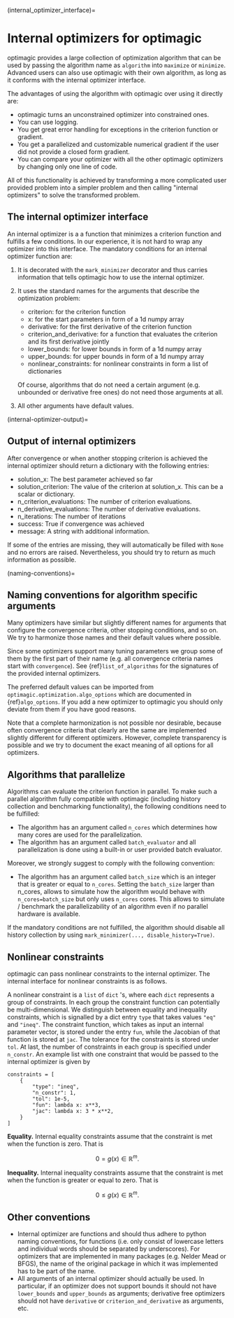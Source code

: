(internal_optimizer_interface)=

# Internal optimizers for optimagic

optimagic provides a large collection of optimization algorithm that can be used by
passing the algorithm name as `algorithm` into `maximize` or `minimize`. Advanced users
can also use optimagic with their own algorithm, as long as it conforms with the
internal optimizer interface.

The advantages of using the algorithm with optimagic over using it directly are:

- optimagic turns an unconstrained optimizer into constrained ones.
- You can use logging.
- You get great error handling for exceptions in the criterion function or gradient.
- You get a parallelized and customizable numerical gradient if the user did not provide
  a closed form gradient.
- You can compare your optimizer with all the other optimagic optimizers by changing
  only one line of code.

All of this functionality is achieved by transforming a more complicated user provided
problem into a simpler problem and then calling "internal optimizers" to solve the
transformed problem.

## The internal optimizer interface

An internal optimizer is a a function that minimizes a criterion function and fulfills a
few conditions. In our experience, it is not hard to wrap any optimizer into this
interface. The mandatory conditions for an internal optimizer function are:

1. It is decorated with the `mark_minimizer` decorator and thus carries information that
   tells optimagic how to use the internal optimizer.

1. It uses the standard names for the arguments that describe the optimization problem:

   - criterion: for the criterion function
   - x: for the start parameters in form of a 1d numpy array
   - derivative: for the first derivative of the criterion function
   - criterion_and_derivative: for a function that evaluates the criterion and its first
     derivative jointly
   - lower_bounds: for lower bounds in form of a 1d numpy array
   - upper_bounds: for upper bounds in form of a 1d numpy array
   - nonlinear_constraints: for nonlinear constraints in form a list of dictionaries

   Of course, algorithms that do not need a certain argument (e.g. unbounded or
   derivative free ones) do not need those arguments at all.

1. All other arguments have default values.

(internal-optimizer-output)=

## Output of internal optimizers

After convergence or when another stopping criterion is achieved the internal optimizer
should return a dictionary with the following entries:

- solution_x: The best parameter achieved so far
- solution_criterion: The value of the criterion at solution_x. This can be a scalar or
  dictionary.
- n_criterion_evaluations: The number of criterion evaluations.
- n_derivative_evaluations: The number of derivative evaluations.
- n_iterations: The number of iterations
- success: True if convergence was achieved
- message: A string with additional information.

If some of the entries are missing, they will automatically be filled with `None` and no
errors are raised. Nevertheless, you should try to return as much information as
possible.

(naming-conventions)=

## Naming conventions for algorithm specific arguments

Many optimizers have similar but slightly different names for arguments that configure
the convergence criteria, other stopping conditions, and so on. We try to harmonize
those names and their default values where possible.

Since some optimizers support many tuning parameters we group some of them by the first
part of their name (e.g. all convergence criteria names start with `convergence`). See
{ref}`list_of_algorithms` for the signatures of the provided internal optimizers.

The preferred default values can be imported from `optimagic.optimization.algo_options`
which are documented in {ref}`algo_options`. If you add a new optimizer to optimagic you
should only deviate from them if you have good reasons.

Note that a complete harmonization is not possible nor desirable, because often
convergence criteria that clearly are the same are implemented slightly different for
different optimizers. However, complete transparency is possible and we try to document
the exact meaning of all options for all optimizers.

## Algorithms that parallelize

Algorithms can evaluate the criterion function in parallel. To make such a parallel
algorithm fully compatible with optimagic (including history collection and benchmarking
functionality), the following conditions need to be fulfilled:

- The algorithm has an argument called `n_cores` which determines how many cores are
  used for the parallelization.
- The algorithm has an argument called `batch_evaluator` and all parallelization is done
  using a built-in or user provided batch evaluator.

Moreover, we strongly suggest to comply with the following convention:

- The algorithm has an argument called `batch_size` which is an integer that is greater
  or equal to `n_cores`. Setting the `batch_size` larger than n_cores, allows to
  simulate how the algorithm would behave with `n_cores=batch_size` but only uses
  `n_cores` cores. This allows to simulate / benchmark the parallelizability of an
  algorithm even if no parallel hardware is available.

If the mandatory conditions are not fulfilled, the algorithm should disable all history
collection by using `mark_minimizer(..., disable_history=True)`.

## Nonlinear constraints

optimagic can pass nonlinear constraints to the internal optimizer. The internal
interface for nonlinear constraints is as follows.

A nonlinear constraint is a `list` of `dict` 's, where each `dict` represents a group of
constraints. In each group the constraint function can potentially be multi-dimensional.
We distinguish between equality and inequality constraints, which is signalled by a dict
entry `type` that takes values `"eq"` and `"ineq"`. The constraint function, which takes
as input an internal parameter vector, is stored under the entry `fun`, while the
Jacobian of that function is stored at `jac`. The tolerance for the constraints is
stored under `tol`. At last, the number of constraints in each group is specified under
`n_constr`. An example list with one constraint that would be passed to the internal
optimizer is given by

```
constraints = [
    {
        "type": "ineq",
        "n_constr": 1,
        "tol": 1e-5,
        "fun": lambda x: x**3,
        "jac": lambda x: 3 * x**2,
    }
]
```

**Equality.** Internal equality constraints assume that the constraint is met when the
function is zero. That is

$$
0 = g(x) \in \mathbb{R}^m .
$$

**Inequality.** Internal inequality constraints assume that the constraint is met when
the function is greater or equal to zero. That is

$$
0 \leq g(x) \in \mathbb{R}^m .
$$

## Other conventions

- Internal optimizer are functions and should thus adhere to python naming conventions,
  for functions (i.e. only consist of lowercase letters and individual words should be
  separated by underscores). For optimizers that are implemented in many packages (e.g.
  Nelder Mead or BFGS), the name of the original package in which it was implemented has
  to be part of the name.
- All arguments of an internal optimizer should actually be used. In particular, if an
  optimizer does not support bounds it should not have `lower_bounds` and `upper_bounds`
  as arguments; derivative free optimizers should not have `derivative` or
  `criterion_and_derivative` as arguments, etc.
